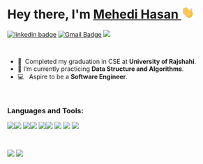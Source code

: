 <h1>Hey there, I'm <a  href="https://github.com/mehedi-rucse/">Mehedi Hasan </a> <img  src="https://raw.githubusercontent.com/ABSphreak/ABSphreak/master/gifs/Hi.gif" width="30px"></h1>

[![linkedin badge](https://img.shields.io/badge/mehedi-rucse-30302f?style=flat&logo=linkedin)](https://www.linkedin.com/in/mehedi-rucse)
[![Gmail Badge](https://img.shields.io/badge/mehedi.rucse@gmail.com-30302f?style=flat&logo=Gmail&logoColor=red)](mailto:mehedi.rucse@gmail.com)
<img src="https://komarev.com/ghpvc/?username=mehedi-rucse&style=plastic" />

<br/>

- 🌱 &nbsp;Completed my graduation in CSE at **University of Rajshahi**.
- 🔭 I’m currently practicing **Data Structure and Algorithms**.
- :computer: &nbsp; Aspire to be a **Software Engineer**.
<br>

<h3 align="left">Languages and Tools:</h3>
<p align="left"> 
  <img src="https://img.icons8.com/color/48/4a90e2/c-programming.png"/><img src="https://img.icons8.com/color/48/4a90e2/c-plus-plus-logo.png"/>
  <img src="https://img.icons8.com/color/48/4a90e2/python--v1.png"/><img src="https://img.icons8.com/color/48/4a90e2/java-coffee-cup-logo--v1.png"/>
  <img src="https://img.icons8.com/color/48/4a90e2/visual-studio-code-2019.png"/><img src="https://img.icons8.com/color/48/4a90e2/git.png"/>
  <img src="https://img.icons8.com/fluent/48/4a90e2/github.png"/>
  <img src ="https://img.icons8.com/fluent/48/4a90e2/php.png" />
  <img src ="https://img.icons8.com/fluent/48/4a90e2/laravel.png" />
</p>
<br>
<p float='center'>
<img src = "https://github-readme-stats.vercel.app/api?username=mehedi-rucse&show_icons=true&theme=light" width = 392>
<img src="https://github-readme-stats.vercel.app/api/top-langs/?username=mehedi-rucse&layout=compact&theme=light">
</p>

